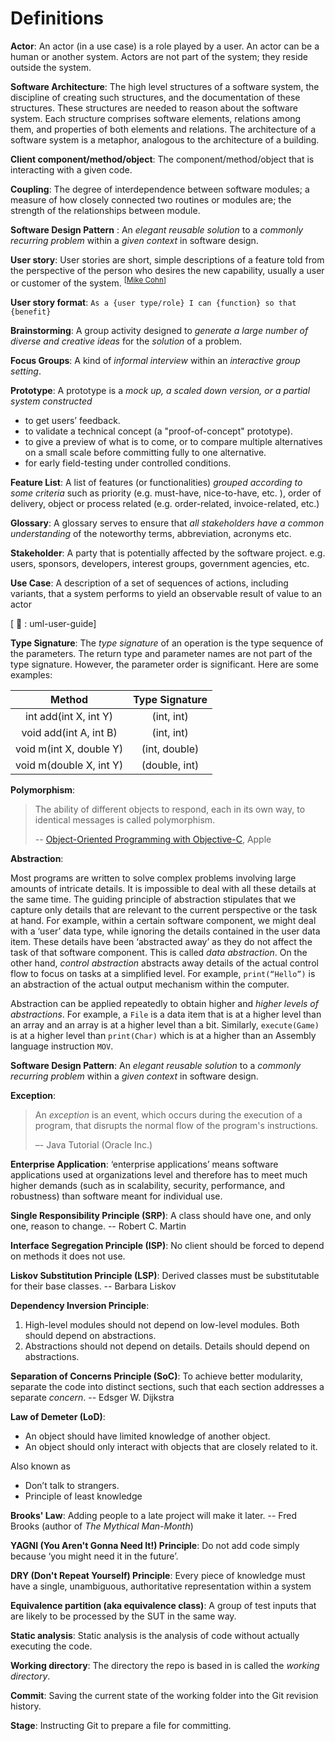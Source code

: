 <link rel="stylesheet" href="{{baseUrl}}/css/textbook.css">

<div class="website-content">

# Definitions

<div id="def-actor">

**Actor**: An actor (in a use case) is a role played by a user.  An actor can be a human or another system. Actors are not part of the system; they reside outside the system.

</div>

<div id="def-architecture">

**Software Architecture**: The high level structures of a software system, the discipline of creating such structures, and the documentation of these structures. These structures are needed to reason about the software system. Each structure comprises software elements, relations among them, and properties of both elements and relations. The architecture of a software system is a metaphor, analogous to the architecture of a building.

</div>

<div id="def-client-code">

**Client component/method/object**: The component/method/object that is interacting with a given code.

</div>

<div id="def-coupling">

**Coupling**: The degree of interdependence between software modules; a measure of how closely connected two routines or modules are; the strength of the relationships between module.

</div>

<div id="def-se-design-pattern">

**Software Design Pattern** : An _elegant reusable solution_ to a _commonly recurring problem_ within a _given context_ in software design.

</div>

<div id="def-user-story">

**User story**: User stories are short, simple descriptions of a feature told from the perspective of the person who desires the new capability, usually a user or customer of the system. <sup>[[Mike Cohn](https://www.mountaingoatsoftware.com/agile/user-stories)]

</div>

<div id="def-user-story-format">

**User story format**: `As a {user type/role} I can {function} so that {benefit}`

</div>

<div id="def-brainstorming">

**Brainstorming**: A group activity designed to _generate a large number of diverse and creative ideas_ for the _solution_ of a problem.

</div>

<div id="def-focus-group">

**Focus Groups**: A kind of _informal interview_ within an _interactive group setting_.

</div>

<div id="def-prototyping">

**Prototype**: A prototype is a _mock up, a scaled down version, or a partial system constructed_

*	to get users’ feedback.
*	to validate a technical concept (a "proof-of-concept" prototype).
*	to give a preview of what is to come, or to compare multiple alternatives on a small scale before committing fully to one alternative.
*	for early field-testing under controlled conditions.

</div>

<div id="def-feature-list">

**Feature List**: A list of features (or functionalities) _grouped according to some criteria_ such as priority (e.g. must-have, nice-to-have, etc. ), order of delivery, object or process related (e.g. order-related, invoice-related, etc.)

</div>

<div id="def-glossary">

**Glossary**: A glossary serves to ensure that _all stakeholders have a common understanding_ of the noteworthy terms, abbreviation, acronyms etc.

</div>

<div id="def-stakeholder">

**Stakeholder**: A party that is potentially affected by the software project. e.g. users, sponsors, developers, interest groups, government agencies, etc.

</div>

<div id="def-use-case">

**Use Case**: A description of a set of sequences of actions, including variants, that a system performs to yield an observable result of value to an
<popover effect="fade" placement="top" >actor
  <span slot="content"><include src="./definitions.md#def-actor" inline /></span>
</popover>

<span class="pull-right">[ :book: : <popover effect="fade" placement="top" >uml-user-guide<span slot="content"><include src="./references.md#uml-user-guide" inline/></span></popover>]</span>

</div>

<div id="def-type-signature">

**Type Signature**: The _type signature_ of an operation is the type sequence of the parameters. The return type and parameter names are not part of the type signature. However, the parameter order is significant. Here are some examples:

| Method                         | Type Signature        |
| :----------------------------: | :-------------------: |
| int add(int X, int Y)          | (int, int)            |
| void add(int A, int B)         | (int, int)            |
| void m(int X, double Y)        | (int, double)         |
| void m(double X, int Y)        | (double, int)         |

</div>

<div id="def-polymorphism">

**Polymorphism**:

> The ability of different objects to respond, each in its own way, to identical messages is called polymorphism.
>
> -- [Object-Oriented Programming with Objective-C](https://developer.apple.com/library/content/documentation/Cocoa/Conceptual/OOP_ObjC/), Apple

</div>

<div id="def-abstraction">

**Abstraction**:

Most programs are written to solve complex problems involving large amounts of intricate details. It is impossible to deal with all these details at the same time.  The guiding principle of abstraction stipulates that we capture only details that are relevant to the current perspective or the task at hand. For example, within a certain software component, we might deal with a ‘user’ data type, while ignoring the details contained in the user data item. These details have been ‘abstracted away’ as they do not affect the task of that software component. This is called _data abstraction_. On the other hand, _control abstraction_ abstracts away details of the actual control flow to focus on tasks at a simplified level. For example, `print(“Hello”)` is an abstraction of the actual output mechanism within the computer.

Abstraction can be applied repeatedly to obtain higher and _higher levels of abstractions_. For example, a `File` is a data item that is at a higher level than an array and an array is at a higher level than a bit. Similarly, `execute(Game)` is at a higher level than `print(Char)` which is at a higher than an Assembly language instruction `MOV`.

</div>

<div id="def-software-design-pattern">

**Software Design Pattern**: An _elegant reusable solution_ to a _commonly recurring problem_ within a _given context_ in software design.

</div>

<div id="def-exception">

**Exception**:
> An _exception_ is an event, which occurs during the execution of a program, that disrupts the normal flow of the program's instructions.
>
> –- Java Tutorial (Oracle Inc.)

</div>

<div id="def-enterprise-application">

**Enterprise Application**: ‘enterprise applications’ means software applications used at organizations level and therefore has to meet much higher demands (such as in scalability, security, performance, and robustness) than software meant for individual use.

</div>

<div id="def-single-responsibility-principle">

**Single Responsibility Principle (SRP)**: A class should have one, and only one, reason to change. -- Robert C. Martin

</div>

<div id="def-interface-segregation-principle">

**Interface Segregation Principle (ISP)**: No client should be forced to depend on methods it does not use.

</div>

<div id="def-liskov-substitution-principle">

**Liskov Substitution Principle (LSP)**: Derived classes must be substitutable for their base classes. -- Barbara Liskov

</div>

<div id="def-dependency-inversion-principle">

**Dependency Inversion Principle**:

1. High-level modules should not depend on low-level modules. Both should depend on abstractions.
2. Abstractions should not depend on details. Details should depend on abstractions.

</div>

<div id="def-separation-concerns-principle">

**Separation of Concerns Principle (SoC)**: To achieve better modularity, separate the code into distinct sections, such that each section addresses a separate _concern_. -- Edsger W. Dijkstra

</div>

<div id="def-law-of-demeter">

**Law of Demeter (LoD)**:

* An object should have limited knowledge of another object.
* An object should only interact with objects that are closely related to it.

Also known as

* Don’t talk to strangers.
* Principle of least knowledge

</div>

<div id="def-brooks-law">

**Brooks' Law**: Adding people to a late project will make it later. -- Fred Brooks (author of _The Mythical Man-Month_)

</div>

<div id="def-yagni-principle">

**YAGNI (You Aren't Gonna Need It!) Principle**: Do not add code simply because ‘you might need it in the future’.

</div>

<div id="def-dry-principle">

**DRY (Don't Repeat Yourself) Principle**: Every piece of knowledge must have a single, unambiguous, authoritative representation within a system

</div>

<div id="def-equivalence-partition">

**Equivalence partition (aka equivalence class)**: A group of test inputs that are likely to be processed by the SUT in the same way.

</div>

<div id="def-static-analysis">

**Static analysis**: Static analysis is the analysis of code without actually executing the code.  

</div>

<div id="def-working-directory">

**Working directory**: The directory the repo is based in is called the _working directory_.

</div>

<div id="def-commit">

**Commit**: Saving the current state of the working folder into the Git revision history.

</div>

<div id="def-stage">

**Stage**: Instructing Git to prepare a file for committing.

</div>

</div>
